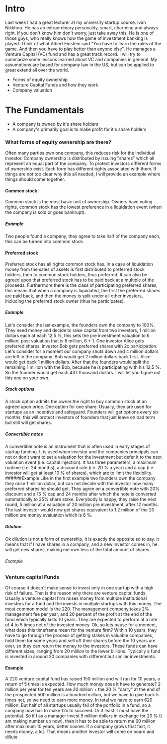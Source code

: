 # Intro
Last week I had a great lecturer at my university startup course. Ivan Nikkhoo.
He has an extraordinary personality, smart, charming and always right.
If you don't know him don't worry, just take away this. He is one of those guys,
who really knows how the game of investment banking is played.
Think of what Albert Einstein said "You have to learn the rules of the game. And then you have to play better than anyone else". He manages a Venture Capital (VC) fund and has a great track record.
I will try to summarize some lessons learned about VC and companies in general.
My assumptions are based for company law in the US, but can be applied to great extend all over the world.

* Forms of equity ownership
* Venture Capital Funds and how they work
* Company valuation

# The Fundamentals
* A company is owned by it's share holders
* A company's primarily goal is to make profit for it's share holders

### What forms of equity ownership are there?
Often many parties own one company, this reduces risk for the individual investor. Company ownership is distributed by issuing "shares" which all represent an equal part of the company.
To protect investors different forms of ownership exist. Each form has different rights associated with them. If things are not too clear why this all needed, I will provide an example where things should come together.

#### Common stock
Common stock is the most basic unit of ownership. Owners have voting rights, common stock has the lowest preference in a liquidation event (when the company is sold or goes bankrupt).
##### Example
Two people found a company, they agree to take half of the company each, this can be turned into common stock.

#### Preferred stock
Preferred stock has all rights common stock has. In a case of liquidation money from the sales of assets is first distributed to preferred stock holders, then to common stock holders, thus preferred. It can also be agreed upon that preferred stock has to be paid back at a multiple of the proceeds. Furthermore there is the class of participating preferred shares, this means that when a company is liquidated, the first the preferred shares are paid back, and then the money is split under all other investors, including the preferred stock owner (thus he participates).
##### Example
Let's consider the last example, the founders own the company to 100%. They need money and decide to raise capital from two investors, 1 million dollars each at each 12.5 %, this sets the pre investment valuation to 6 million, post valuation that is 8 million, 6 + 1. One investor Alice gets preferred shares, investor Bob gets preferred shares with 2x participation.
Let's consider for a moment our company shuts down and 4 million dollars are left in the company. Bob would get 2 million dollars back first. Alice would get back 1 million dollars. After that the founders would split the remaining 1 million with the Bob, because he is participating with his 12.5 %. So the founder would get each 437 thousand dollars. I will let you figure out this one on your own.
##### Stock options
A stock option admits the owner the right to buy common stock at an agreed upon price. One option for one share. Usually, they are used for startups as an incentive and safeguard. Founders will get options every six months, this will protect investors of founders that just leave on bad term but still will get shares.

##### Convertible notes
A convertible note is an instrument that is often used in early stages of startup funding. It is used when investor and the companies principals can not or don't want to set a valuation for the investment but defer it to the next valuation event (i.e. capital injection). It has three parameters, a maximum runtime (i.e. 24 months), a discount rate (i.e. 20 % a year) and a cap (i.e. investor will get at least 10 % of shares), which are to limit the flexibility.
######Example
Like in the first example two founders own the company they raise 1 million dollar, but can not decide with the investor how many preferred shares he should get. They agree on a convertible note with 20% discount and a 15 % cap and 24 months after which the note is converted automatically to 25% share stake. Everybody is happy, they raise the next round, 5 million at a valuation of 20 million pre investment, after 12 months. The last investor would now get shares equivalent to 1.2 million of the 20 million pre money evaluation which is 6 %.

##### Dilution
Ok dilution is not a form of ownership, it is exactly the opposite so to say. It means that if I have shares in a company, and a new investor comes in, he will get new shares, making me own less of the total amount of shares.

###### Example

### Venture capital Funds
Of course it doesn't make sense to invest only in one startup with a high risk of failure. That is the reason why there are venture capital funds. Usually a venture capital firm raises money from multiple institutional investors for a fund and the invests in multiple startups with this money. The most common model is the 220. The management company takes 2% management fee per year, and 20 percent of the profit at the end of the fund which typically lasts 10 years. They are expected to perform at a rate of 4 to 5 times net of the invested money. Ok, so lets pause for a moment, what does this timeframe mean for the venture firm? Within 10 years, they have to go through the process of getting stakes in valuable companies, hold them for some years and sell off their shares before the 10 years are over, so they can return the money to the investors.
These funds can have different sizes, ranging from 20 million to the lower billions. Typically a fund is invested in around 20 companies with different but similar investments.

#### Example
A 220 venture capital fund has raised 150 million and will run for 10 years, a return of 5 times is expected. How much money does it have to generate?
2 million per year for ten years are 20 million + the 20 % "carry" at the end of the prospected 500 million is a hundred million, but we have to give back 5 times net, so we need to earn more money. In total we have to earn 620 million. But half of all startups usually fail of the portfolio in a fund, so a company now has to make 12x to succeed. Or it least it must have the potential. So if I as a manager invest 5 million dollars in exchange for 20 % (I am making number up now), then it has to be able to return me 60 million after maximum 10 years, better sooner. If a company grows that fast, it needs money, a lot. That means another investor will come on board and dillute
